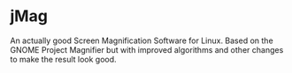# jMag
An actually good Screen Magnification Software for Linux. Based on the GNOME Project Magnifier but with improved algorithms and other changes to make the result look good. 
